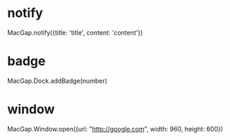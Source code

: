 # notify

MacGap.notify({title: 'title', content: 'content'})

# badge

MacGap.Dock.addBadge(number)

# window

MacGap.Window.open({url: "http://google.com", width: 960, height: 600})
